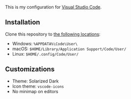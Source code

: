 This is my configuration for [Visual Studio Code](https://code.visualstudio.com/docs).

## Installation

Clone this repository to [the following locations](https://code.visualstudio.com/docs/getstarted/settings#_settings-file-locations):

- Windows: `%APPDATA%\Code\User\`
- macOS: `$HOME/Library/Application Support/Code/User/`
- Linux: `$HOME/.config/Code/User/`

## Customizations

- Theme: Solarized Dark
- Icon theme: `vscode-icons`
- No minimap on editors

